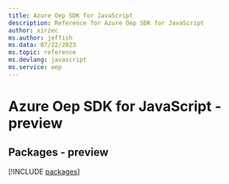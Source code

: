 ```yaml
---
title: Azure Oep SDK for JavaScript
description: Reference for Azure Oep SDK for JavaScript
author: xirzec
ms.author: jeffish
ms.data: 07/22/2023
ms.topic: reference
ms.devlang: javascript
ms.service: oep
---
```

# Azure Oep SDK for JavaScript - preview
## Packages - preview
[!INCLUDE [packages](oep-index.md)]